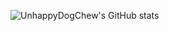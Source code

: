 ![UnhappyDogChew's GitHub stats](https://github-readme-stats.vercel.app/api?username=UnhappyDogChew&show_icons=true&theme=radical)

<!--
**UnhappyDogChew/UnhappyDogChew** is a ✨ _special_ ✨ repository because its `README.md` (this file) appears on your GitHub profile.

Here are some ideas to get you started:

- 🔭 I’m currently working on ...
- 🌱 I’m currently learning ...
- 👯 I’m looking to collaborate on ...
- 🤔 I’m looking for help with ...
- 💬 Ask me about ...
- 📫 How to reach me: ...
- 😄 Pronouns: ...
- ⚡ Fun fact: ...
-->
